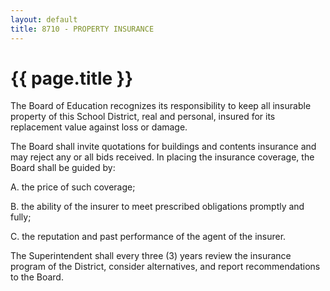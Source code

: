 ```yaml
---
layout: default
title: 8710 - PROPERTY INSURANCE
---
```


{{ page.title }}
================

The Board of Education recognizes its responsibility to keep all
insurable property of this School District, real and personal, insured
for its replacement value against loss or damage.

The Board shall invite quotations for buildings and contents insurance
and may reject any or all bids received. In placing the insurance
coverage, the Board shall be guided by:

A. the price of such coverage;

B. the ability of the insurer to meet prescribed obligations promptly
and fully;

C. the reputation and past performance of the agent of the insurer.

The Superintendent shall every three (3) years review the insurance
program of the District, consider alternatives, and report
recommendations to the Board.
